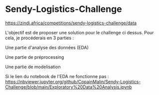 # Sendy-Logistics-Challenge
https://zindi.africa/competitions/sendy-logistics-challenge/data

L'objectif est de proposer une solution pour le challenge ci dessus. Pour cela, je procéderais en 3 parties :

Une partie d'analyse des données (EDA)

Une partie de préprocessing

Une partie de modelisation

Si le lien du notebook de l'EDA ne fonctionne pas : https://nbviewer.jupyter.org/github/CopainMalin/Sendy-Logistics-Challenge/blob/main/Exploratory%20Data%20Analysis.ipynb
